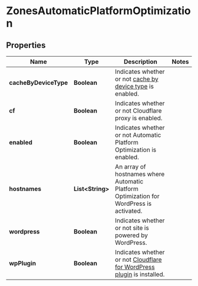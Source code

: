 

# ZonesAutomaticPlatformOptimization


## Properties

| Name | Type | Description | Notes |
|------------ | ------------- | ------------- | -------------|
|**cacheByDeviceType** | **Boolean** | Indicates whether or not [cache by device type](https://developers.cloudflare.com/automatic-platform-optimization/reference/cache-device-type/) is enabled. |  |
|**cf** | **Boolean** | Indicates whether or not Cloudflare proxy is enabled. |  |
|**enabled** | **Boolean** | Indicates whether or not Automatic Platform Optimization is enabled. |  |
|**hostnames** | **List&lt;String&gt;** | An array of hostnames where Automatic Platform Optimization for WordPress is activated. |  |
|**wordpress** | **Boolean** | Indicates whether or not site is powered by WordPress. |  |
|**wpPlugin** | **Boolean** | Indicates whether or not [Cloudflare for WordPress plugin](https://wordpress.org/plugins/cloudflare/) is installed. |  |



